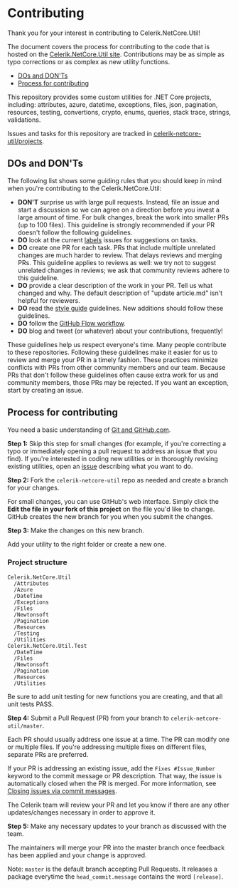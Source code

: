 # Contributing

Thank you for your interest in contributing to Celerik.NetCore.Util!

The document covers the process for contributing to the code that is hosted on the [Celerik.NetCore.Util site](https://github.com/celerik/celerik-netcore-util). Contributions may be as simple as typo corrections or as complex as new utility functions.

- [DOs and DON'Ts](#dos-and-donts)
- [Process for contributing](#process-for-contributing)

This repository provides some custom utilities for .NET Core projects, including: attributes, azure, datetime, exceptions, files, json, pagination, resources, testing, convertions, crypto, enums, queries, stack trace, strings, validations.

Issues and tasks for this repository are tracked in [celerik-netcore-util/projects](https://github.com/celerik/celerik-netcore-util/projects/2).

## DOs and DON'Ts

The following list shows some guiding rules that you should keep in mind when you're contributing to the Celerik.NetCore.Util:

- **DON'T** surprise us with large pull requests. Instead, file an issue and start a discussion so we can agree on a direction before you invest a large amount of time. For bulk changes, break the work into smaller PRs (up to 100 files). This guideline is strongly recommended if your PR doesn't follow the following guidelines.
- **DO** look at the current [labels](https://github.com/celerik/celerik-netcore-util/labels) issues for suggestions on tasks.
- **DO** create one PR for each task. PRs that include multiple unrelated changes are much harder to review. That delays reviews and merging PRs. This guideline applies to reviews as well: we try not to suggest unrelated changes in reviews; we ask that community reviews adhere to this guideline.
- **DO** provide a clear description of the work in your PR. Tell us what changed and why. The default description of "update article.md" isn't helpful for reviewers.
- **DO** read the [style guide](https://docs.microsoft.com/en-us/dotnet/core/) guidelines. New additions should follow these guidelines.
- **DO** follow the [GitHub Flow workflow](https://guides.github.com/introduction/flow/).
- **DO** blog and tweet (or whatever) about your contributions, frequently!

These guidelines help us respect everyone's time. Many people contribute to these repositories. Following these guidelines make it easier for us to review and merge your PR in a timely fashion. These practices minimize conflicts with PRs from other community members and our team. Because PRs that don't follow these guidelines often cause extra work for us and community members, those PRs may be rejected. If you want an exception, start by creating an issue.

## Process for contributing

You need a basic understanding of [Git and GitHub.com](https://guides.github.com/activities/hello-world/).

**Step 1:** Skip this step for small changes (for example, if you're correcting a typo or immediately opening a pull request to address an issue that you find). If you're interested in coding new utilities or in thoroughly revising existing utilities, open an [issue](https://github.com/celerik/celerik-netcore-util/issues) describing what you want to do.

**Step 2:** Fork the `celerik-netcore-util` repo as needed and create a branch for your changes.

For small changes, you can use GitHub's web interface. Simply click the **Edit the file in your fork of this project** on the file you'd like to change. GitHub creates the new branch for you when you submit the changes.

**Step 3:** Make the changes on this new branch.

Add your utility to the right folder or create a new one.

### Project structure

```
Celerik.NetCore.Util
  /Attributes
  /Azure
  /DateTime
  /Exceptions
  /Files
  /Newtonsoft
  /Pagination
  /Resources
  /Testing
  /Utilities
Celerik.NetCore.Util.Test
  /DateTime
  /Files
  /Newtonsoft
  /Pagination
  /Resources
  /Utilities
```

Be sure to add unit testing for new functions you are creating, and that all unit tests PASS.

**Step 4:** Submit a Pull Request (PR) from your branch to `celerik-netcore-util/master`.

Each PR should usually address one issue at a time. The PR can modify one or multiple files. If you're addressing multiple fixes on different files, separate PRs are preferred.

If your PR is addressing an existing issue, add the `Fixes #Issue_Number` keyword to the commit message or PR description. That way, the issue is automatically closed when the PR is merged. For more information, see [Closing issues via commit messages](https://help.github.com/articles/closing-issues-via-commit-messages/).

The Celerik team will review your PR and let you know if there are any other updates/changes necessary in order to approve it.

**Step 5:** Make any necessary updates to your branch as discussed with the team.

The maintainers will merge your PR into the master branch once feedback has been applied and your change is approved.

Note: `master` is the default branch accepting Pull Requests. It releases a package everytime the `head_commit.message` contains the word `[release]`.


